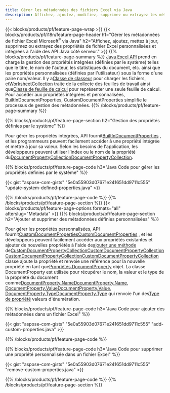 ```yaml
---
title: Gérer les métadonnées des fichiers Excel via Java
description: Affichez, ajoutez, modifiez, supprimez ou extrayez les métadonnées des fichiers Excel avec seulement quelques lignes de code Java
---
```

{{< blocks/products/pf/feature-page-wrap >}}
{{< blocks/products/pf/i18n/feature-page-header h1="Gérer les métadonnées de fichier Excel Microsoft<sup>&reg;</sup> via Java" h2="Affichez, ajoutez, mettez à jour, supprimez ou extrayez des propriétés de fichier Excel personnalisées et intégrées à l\'aide des API Java côté serveur." >}}
{{% blocks/products/pf/feature-page-summary %}}
[Java Excel API](/cells/fr/java/) prend en charge la gestion des propriétés intégrées (définies par le système) telles que le titre, le nom de l'auteur, les statistiques du document, etc. ainsi que les propriétés personnalisées (définies par l'utilisateur) sous la forme d'une paire nom/valeur. Il y a[Classe de classeur](https://reference.aspose.com/cells/java/com.aspose.cells/Workbook) pour charger les fichiers, et[WorksheetCollection](https://reference.aspose.com/cells/java/com.aspose.cells/WorksheetCollection) traite de la collecte des feuilles de travail ainsi que[Classe de feuille de calcul](https://reference.aspose.com/cells/java/com.aspose.cells/Worksheet) pour représenter une seule feuille de calcul. Pour accéder aux propriétés intégrées et personnalisées, BuiltInDocumentProperties, CustomDocumentProperties simplifie le processus de gestion des métadonnées.
{{% /blocks/products/pf/feature-page-summary %}}

{{% blocks/products/pf/feature-page-section h2="Gestion des propriétés définies par le système" %}}

 Pour gérer les propriétés intégrées, API fournit[BuiltInDocumentProperties](https://reference.aspose.com/cells/java/com.aspose.cells/worksheetcollection#BuiltInDocumentProperties) , et les programmeurs peuvent facilement accéder à une propriété intégrée et mettre à jour sa valeur. Selon les besoins de l'application, les développeurs peuvent utiliser l'index ou le nom de la propriété du[DocumentPropertyCollectionDocumentPropertyCollection](https://reference.aspose.com/cells/java/com.aspose.cells/DocumentPropertyCollection). 

{{% blocks/products/pf/feature-page-code h3="Java Code pour gérer les propriétés définies par le système" %}}

{{< gist "aspose-com-gists" "5e0a55903d07671e241651dd9711c555" "update-system-defined-properties.java" >}}

{{% /blocks/products/pf/feature-page-code %}}
{{% /blocks/products/pf/feature-page-section %}}
{{< blocks/products/pf/feature-page-options formats="all" afterslug="Metadata" >}}
{{% blocks/products/pf/feature-page-section h2="Ajouter et supprimer des métadonnées définies personnalisées" %}}

Pour gérer les propriétés personnalisées, API fournit[CustomDocumentPropertiesCustomDocumentProperties](https://reference.aspose.com/cells/java/com.aspose.cells/worksheetcollection#CustomDocumentProperties) , et les développeurs peuvent facilement accéder aux propriétés existantes et ajouter de nouvelles propriétés à l'aide de[ajouter une méthode](https://reference.aspose.com/cells/java/com.aspose.cells/customdocumentpropertycollection#add(java.lang.String,%20boolean) ) de[CustomDocumentPropertyCollectionCustomDocumentPropertyCollectionCustomDocumentPropertyCollectionCustomDocumentPropertyCollection](https://reference.aspose.com/cells/java/com.aspose.cells/CustomDocumentPropertyCollection) classe ajoute la propriété et renvoie une référence pour la nouvelle propriété en tant que[Propriétés.DocumentProperty](https://reference.aspose.com/cells/java/com.aspose.cells/DocumentProperty) objet. La classe DocumentProperty est utilisée pour récupérer le nom, la valeur et le type de la propriété du document comme[DocumentProperty.NameDocumentProperty.Name](https://reference.aspose.com/cells/java/com.aspose.cells/documentproperty#Name), [DocumentProperty.ValueDocumentProperty.Value](https://reference.aspose.com/cells/java/com.aspose.cells/documentproperty#Value),  [DocumentProperty.TypeDocumentProperty.Type](https://reference.aspose.com/cells/java/com.aspose.cells/documentproperty#Type) qui renvoie l'un des[Type de propriété](https://reference.aspose.com/cells/java/com.aspose.cells/PropertyType) valeurs d'énumération.
 
{{% blocks/products/pf/feature-page-code h3="Java Code pour ajouter des métadonnées dans un fichier Excel" %}}

{{< gist "aspose-com-gists" "5e0a55903d07671e241651dd9711c555" "add-custom-properties.java" >}}

{{% /blocks/products/pf/feature-page-code %}}


{{% blocks/products/pf/feature-page-code h3="Java Code pour supprimer une propriété personnalisée dans un fichier Excel" %}}

{{< gist "aspose-com-gists" "5e0a55903d07671e241651dd9711c555" "remove-custom-properties.java" >}}

{{% /blocks/products/pf/feature-page-code %}}
{{% /blocks/products/pf/feature-page-section %}}
